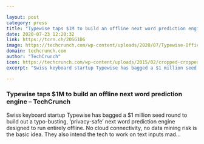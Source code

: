 ```yaml
---

layout: post
category: press
title: "Typewise taps $1M to build an offline next word prediction engine"
date: 2020-07-23 12:20:32
link: https://tcrn.ch/2OSG1D6
image: https://techcrunch.com/wp-content/uploads/2020/07/Typewise-Office.jpg?w=400
domain: techcrunch.com
author: "TechCrunch"
icon: https://techcrunch.com/wp-content/uploads/2015/02/cropped-cropped-favicon-gradient.png?w=180
excerpt: "Swiss keyboard startup Typewise has bagged a $1 million seed round to build out a typo-busting, ‘privacy-safe’ next word prediction engine designed to run entirely offline. No cloud connectivity, no data mining risk is the basic idea. They also intend the tech to work on text inputs mad…"

---
```


### Typewise taps $1M to build an offline next word prediction engine – TechCrunch

Swiss keyboard startup Typewise has bagged a $1 million seed round to build out a typo-busting, ‘privacy-safe’ next word prediction engine designed to run entirely offline. No cloud connectivity, no data mining risk is the basic idea. They also intend the tech to work on text inputs mad…